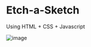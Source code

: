 # Etch-a-Sketch
Using HTML + CSS + Javascript

![image](https://user-images.githubusercontent.com/97035194/155748196-4d76d8a7-ff98-4d22-8479-a851e5efbaec.png)
